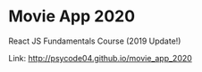 # Movie App 2020

React JS Fundamentals Course (2019 Update!)

Link: http://psycode04.github.io/movie_app_2020